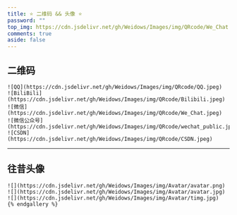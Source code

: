 ```yaml
---
title: ⭐️ 二维码 && 头像 ⭐️
password: ""
top_img: https://cdn.jsdelivr.net/gh/Weidows/Images/img/QRcode/We_Chat.jpeg
comments: true
aside: false
---
```


<!--
 * @Author: Weidows
 * @Date: 2020-08-25 19:14:35
 * @LastEditors: Weidows
 * @LastEditTime: 2022-02-24 13:31:22
 * @FilePath: \Blog-private\source\gallery\QRcode.md
-->

## 二维码

```gallery
![QQ](https://cdn.jsdelivr.net/gh/Weidows/Images/img/QRcode/QQ.jpeg)
![BiliBili](https://cdn.jsdelivr.net/gh/Weidows/Images/img/QRcode/Bilibili.jpeg)
![微信](https://cdn.jsdelivr.net/gh/Weidows/Images/img/QRcode/We_Chat.jpeg)
![微信公众号](https://cdn.jsdelivr.net/gh/Weidows/Images/img/QRcode/wechat_public.jpeg)
![CSDN](https://cdn.jsdelivr.net/gh/Weidows/Images/img/QRcode/CSDN.jpeg)
```

---

## 往昔头像

```gallery
![](https://cdn.jsdelivr.net/gh/Weidows/Images/img/Avatar/avatar.png)
![](https://cdn.jsdelivr.net/gh/Weidows/Images/img/Avatar/avatar.jpg)
![](https://cdn.jsdelivr.net/gh/Weidows/Images/img/Avatar/timg.jpg)
{% endgallery %}
```
